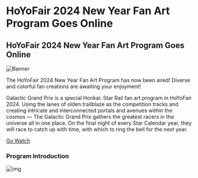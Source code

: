 # HoYoFair 2024 New Year Fan Art Program Goes Online
## HoYoFair 2024 New Year Fan Art Program Goes Online
![Banner](https://sdk.hoyoverse.com/upload/ann/2023/12/28/7a60c051999c65c5cc7d50fa32235708_4288697120425581018.png)

The HoYoFair 2024 New Year Fan Art Program has now been aired! Diverse and colorful fan creations are awaiting your enjoyment!

Galactic Grand Prix is a special Honkai: Star Rail fan art program in HoYoFair 2024. Using the lanes of olden trailblaze as the competition tracks and creating intricate and interconnected portals and avenues within the cosmos — The Galactic Grand Prix gathers the greatest racers in the universe all in one place. On the final night of every Star Calendar year, they will race to catch up with time, with which to ring the bell for the next year.

[ Go Watch](https://www.youtube.com/watch?v=gi8gjZWtfbc)

### Program Introduction

![img](https://sdk.hoyoverse.com/upload/ann/2023/12/28/9613e4cf43a53eda3ed6a7054844779c_5096611042738014347.png)
